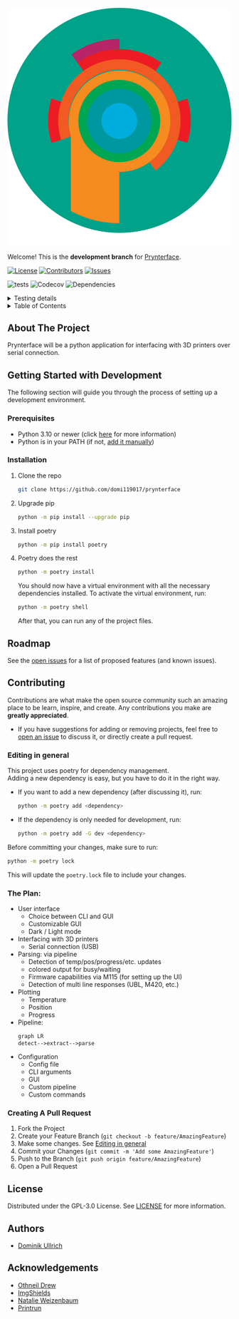 <!-- repo links -->
[repo_main]: https://github.com/domi119017/prynterface
[repo_issues_open]: https://github.com/domi119017/prynterface/issues
[repo_issues_new]: https://github.com/domi119017/prynterface/issues/new
[repo_releases]: https://github.com/domi119017/prynterface/releases
<!-- links to files -->
[repo_license]: LICENSE
[repo_logo]: misc/images/logo.svg
[project_screenshot]: misc/images/screenshot.png

<!-- shields -->
[shield_downloads]: https://img.shields.io/github/downloads/domi119017/prynterface/total
[shield_contributors]: https://img.shields.io/github/contributors/domi119017/prynterface?color=dark-green
[shield_issues]: https://img.shields.io/github/issues/domi119017/prynterface
[shield_license]: https://img.shields.io/badge/License-GPLv3-blue.svg
[shield_codecov]: https://codecov.io/gh/domi119017/prynterface/branch/master/graph/badge.svg?token=DFD15VCX40
[shield_dependencys]: https://img.shields.io/librariesio/github/domi119017/prynterface

<!-- icons -->
[icon_python]: https://simpleicons.org/icons/python.svg

<!-- websites -->
[python_download]: https://www.python.org/downloads/

<!-- other -->
[add_to_path]: prynterface/docs/path.md

<!-- workflow shields -->
[pytest_quick]: https://github.com/domi119017/prynterface/actions/workflows/pytest_quick.yml/badge.svg
[pytest_versions_ubuntu]: http://github-actions.40ants.com/domi119017/prynterface/matrix.svg?only=pytest%20detailed.test.false.ubuntu-latest
[pytest_versions_windows]: http://github-actions.40ants.com/domi119017/prynterface/matrix.svg?only=pytest%20detailed.test.false.windows-latest
[pytest_versions_experimental_ubuntu]: http://github-actions.40ants.com/domi119017/prynterface/matrix.svg?only=pytest%20detailed.test.true.ubuntu-latest
[pytest_versions_experimental_windows]: http://github-actions.40ants.com/domi119017/prynterface/matrix.svg?only=pytest%20detailed.test.true.windows-latest


[![Logo][repo_logo]][repo_main]

Welcome! This is the **development branch** for [Prynterface][repo_main].

[![License][shield_license]][repo_license]
[![Contributors][shield_contributors]][repo_main]
[![Issues][shield_issues]][repo_main]

![tests][pytest_quick]
![Codecov](https://img.shields.io/codecov/c/gh/domi119017/prynterface)
![Dependencies][shield_dependencys]


<!-- Testing details -->
<details>
<summary> Testing details </summary>


| OS          | Supported versions                 |
| ----------- | ---------------------------------- |
| **Ubuntu**  | ![pytest][pytest_versions_ubuntu]  |
| **Windows** | ![pytest][pytest_versions_windows] |


</details>


<!-- Table Of Contents -->
<details>
<summary>Table of Contents</summary>
<ol>
<li>
<a href="#about-the-project">About The Project</a>
</li>
<li>
<a href="#getting-started-with-development">Getting Started with Development</a>
<ul>
<li><a href="#prerequisites">Prerequisites</a></li>
<li><a href="#installation">Installation</a></li>
</ul>
</li>
<li><a href="#roadmap">Roadmap</a></li>
<li><a href="#contributing">Contributing</a>
<ul>
<li><a href="#editing-in-general">Editing in general</a></li>
<li><a href="#the-plan">The Plan</a></li>
<li><a href="#creating-a-pull-request">Creating A Pull Request</a></li>
</ul>
</li>
<li>
<a href="#license">License</a>
</li>
</ol>
</details>

</details>

## About The Project

<!-- @todo Project Screenshot [later]
[![Screenshot][project_screenshot]](#getting-started)
-->
Prynterface will be a python application for interfacing with 3D printers over serial connection.

## Getting Started with Development
The following section will guide you through the process of setting up a development environment.

### Prerequisites
* Python 3.10 or newer (click [here][python_download] for more information)
* Python is in your PATH (if not, [add it manually][add_to_path])

### Installation
1. Clone the repo
   ```sh
   git clone https://github.com/domi119017/prynterface
    ```
2. Upgrade pip
   ```sh
   python -m pip install --upgrade pip
   ```
3. Install poetry
   ```sh
   python -m pip install poetry
    ```
4. Poetry does the rest
   ```sh
   python -m poetry install
   ```

    You should now have a virtual environment with all the necessary dependencies installed.
    To activate the virtual environment, run:
    ```sh
    python -m poetry shell
    ```
    After that, you can run any of the project files.

## Roadmap

See the [open issues][repo_issues_open] for a list of proposed features (and known issues).

## Contributing

Contributions are what make the open source community such an amazing place to be learn, inspire, and create. Any contributions you make are **greatly appreciated**.
* If you have suggestions for adding or removing projects, feel free to [open an issue](https://github.com/domi119017/prynterface/issues/new) to discuss it, or directly create a pull request.

### Editing in general

This project uses poetry for dependency management. <br>
Adding a new dependency is easy, but you have to do it in the right way.
- If you want to add a new dependency (after discussing it), run:
  ```sh
  python -m poetry add <dependency>
  ```
- If the dependency is only needed for development, run:
  ```sh
  python -m poetry add -G dev <dependency>
  ```

Before committing your changes, make sure to run:
```sh
python -m poetry lock
```
This will update the `poetry.lock` file to include your changes.

### The Plan:
- User interface
  - Choice between CLI and GUI
  - Customizable GUI
  - Dark / Light mode
- Interfacing with 3D printers
  - Serial connection (USB)
- Parsing: via pipeline
  - Detection of temp/pos/progress/etc. updates
  - colored output for busy/waiting
  - Firmware capabilities via M115 (for setting up the UI)
  - Detection of multi line responses (UBL, M420, etc.)
- Plotting
  - Temperature
  - Position
  - Progress
- Pipeline:
  ```mermaid
  graph LR
  detect-->extract-->parse
  ```
- Configuration
  - Config file
  - CLI arguments
  - GUI
  - Custom pipeline
  - Custom commands

### Creating A Pull Request
<!-- 
@todo change to reflect changes in repo security
-->
1. Fork the Project
2. Create your Feature Branch (`git checkout -b feature/AmazingFeature`)
3. Make some changes. See [Editing in general](#editing-in-general)
4. Commit your Changes (`git commit -m 'Add some AmazingFeature'`)
5. Push to the Branch (`git push origin feature/AmazingFeature`)
6. Open a Pull Request

## License

Distributed under the GPL-3.0 License. See [LICENSE](https://github.com/domi119017/prynterface/LICENSE) for more information.

## Authors

* [Dominik Ullrich](github.com/domi119017)

## Acknowledgements

* [Othneil Drew](https://github.com/othneildrew/Best-README-Template)
* [ImgShields](https://shields.io/)
* [Natalie Weizenbaum](https://gist.github.com/nex3)
* [Printrun](https://github.com/kliment/Printrun)
